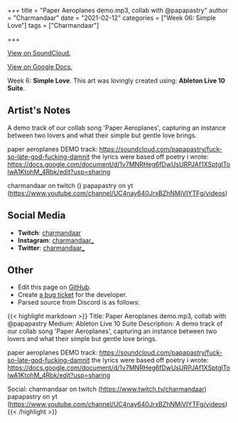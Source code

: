 +++
title =       "Paper Aeroplanes demo.mp3, collab with @papapastry"
author =      "Charmandaar"
date =        "2021-02-12"
categories =  ["Week 06: Simple Love"]
tags =        ["Charmandaar"]

+++


[View on SoundCloud.](https://soundcloud.com/papapastry/fuck-so-late-god-fucking-damnit)

[View on Google Docs.](https://docs.google.com/document/d/1v7MNRHeg6fDwUsURPJAf1XSptglTolwA1KtohM_4Rbk/edit?usp=sharing)


Week 6: **Simple Love**. This art was lovingly created using: **Ableton Live 10 Suite**.

## Artist's Notes

A demo track of our collab song 'Paper Aeroplanes', capturing an instance between two lovers and what their simple but gentle love brings. 

paper aeroplanes DEMO track: https://soundcloud.com/papapastry/fuck-so-late-god-fucking-damnit
the lyrics were based off poetry i wrote: https://docs.google.com/document/d/1v7MNRHeg6fDwUsURPJAf1XSptglTolwA1KtohM_4Rbk/edit?usp=sharing

charmandaar on twitch ()
papapastry on yt (https://www.youtube.com/channel/UC4nay640JrxBZhNMiVIYTFg/videos)

## Social Media

- **Twitch**: [charmandaar]()
- **Instagram**: [charmandaar_]()
- **Twitter**: [charmandaar_]()


## Other

- Edit this page on [GitHub](https://github.com/teaminkling/web-refresh/edit/main/blog/content/blog/charmandaar-week-6-7344.md).
- Create [a bug ticket](https://github.com/teaminkling/web-refresh/issues/new?assignees=&labels=bug&template=problem-report.md&title=) for the developer.
- Parsed source from Discord is as follows:

{{< highlight markdown >}}
Title: Paper Aeroplanes demo.mp3, collab with @papapastry 
Medium: Ableton Live 10 Suite
Description: A demo track of our collab song 'Paper Aeroplanes', capturing an instance between two lovers and what their simple but gentle love brings. 

paper aeroplanes DEMO track: https://soundcloud.com/papapastry/fuck-so-late-god-fucking-damnit
the lyrics were based off poetry i wrote: https://docs.google.com/document/d/1v7MNRHeg6fDwUsURPJAf1XSptglTolwA1KtohM_4Rbk/edit?usp=sharing

Social: 
charmandaar on twitch (https://www.twitch.tv/charmandaar)
papapastry on yt (https://www.youtube.com/channel/UC4nay640JrxBZhNMiVIYTFg/videos)
{{< /highlight >}}